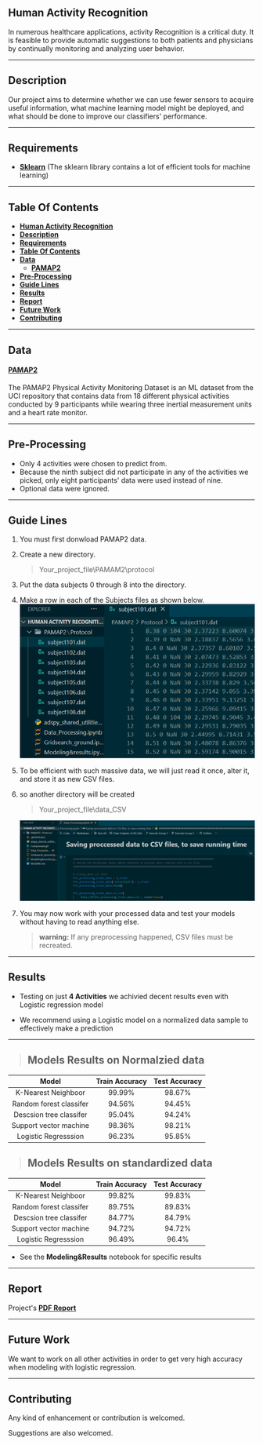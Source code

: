 
## **Human Activity Recognition**
In numerous healthcare applications, activity Recognition is a critical duty. It is feasible to provide automatic suggestions to both patients and physicians by continually monitoring and analyzing user behavior.
___
## **Description**
Our project aims to determine whether we can use fewer sensors to acquire useful information, what machine learning model might be deployed, and what should be done to improve our classifiers' performance.
___
## **Requirements**
- [**Sklearn**](https://scikit-learn.org/stable/install.html) (The sklearn library contains a lot of efficient tools for machine learning)

___
## **Table Of Contents**
- [**Human Activity Recognition**](#human-activity-recognition)
- [**Description**](#description)
- [**Requirements**](#requirements)
- [**Table Of Contents**](#table-of-contents)
- [**Data**](#data)
    - [**PAMAP2**](#pamap2)
- [**Pre-Processing**](#pre-processing)
- [**Guide Lines**](#guide-lines)
- [**Results**](#results)
- [**Report**](#report)
- [**Future Work**](#future-work)
- [**Contributing**](#contributing)

___
## **Data**
#### **[PAMAP2](https://archive.ics.uci.edu/ml/datasets/PAMAP2+Physical+Activity+Monitoring)** 
The PAMAP2 Physical Activity Monitoring Dataset is an ML dataset from the UCI repository that contains data from 18 different physical activities conducted by 9 participants while wearing three inertial measurement units and a heart rate monitor. 
___


## **Pre-Processing**
* Only 4 activities were chosen to predict from.
* Because the ninth subject did not participate in any of the activities we picked, only eight participants' data were used instead of nine.
* Optional data were ignored.

___
## **Guide Lines**  

1. You must first donwload PAMAP2 data.
1. Create a new directory. 
   >Your_project_file\PAMAM2\protocol 
1. Put the data subjects 0 through 8 into the directory.
2. Make a row in each of the Subjects files as shown below.![guide lines](Compressed.gif)
3. To be efficient with such massive data, we will just read it once, alter it, and store it as new CSV files.
4. so another directory will be created
    >Your_project_file\data_CSV 

    ![guide lines](save_CSV.gif)
5. You may now work with your processed data and test your models without having to read anything else. 
   > **warning:**
   > If any preprocessing happened, CSV files must be recreated.

___

## **Results**

- Testing on just **4 Activities** we achivied decent results even with Logistic regression model

- We recommend  using  a Logistic model on a normalized data sample to effectively make a prediction 
___
>## Models Results on Normalzied data

| Model | Train Accuracy | Test Accuracy |
|:------:|:------:|:------:|
| K-Nearest Neighboor       | 99.99%   |98.67%|
| Random forest classifer   | 94.56%   |94.45%|
| Descsion tree classifer   | 95.04%   |94.24%|
| Support vector machine    | 98.36%   |98.21%|
| Logistic Regresssion      | 96.23%   |95.85%|

>## Models Results on standardized data

| Model | Train Accuracy | Test Accuracy |
|:------:|:------:|:------:|
| K-Nearest Neighboor       | 99.82%   |99.83%|
| Random forest classifer   | 89.75%   |89.83%|
| Descsion tree classifer   | 84.77%   |84.79%|
| Support vector machine    | 94.72%   |94.72%|
| Logistic Regresssion      | 96.49%   |96.4%|

- See the **Modeling&Results** notebook for specific results

---
## **Report**

Project's **[PDF Report]()**

---
## **Future Work**

We want to work on all other activities in order to get very high accuracy when modeling with logistic regression.

---
## **Contributing**
Any kind of enhancement or contribution is welcomed.

Suggestions are also welcomed.








